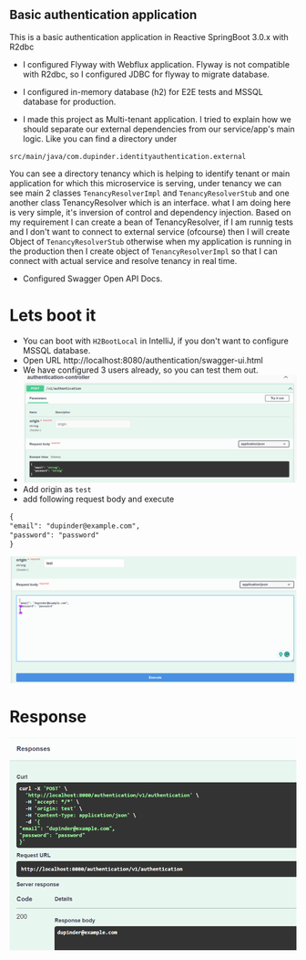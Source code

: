 ## Basic authentication application
This is a basic authentication application in Reactive SpringBoot 3.0.x with R2dbc

* I configured Flyway with Webflux application. Flyway is not compatible with R2dbc, so I configured JDBC for flyway to migrate database. 

* I configured in-memory database (h2) for E2E tests and MSSQL database for production. 

* I made this project as Multi-tenant application. I tried to explain how we should separate our external dependencies from our service/app's main logic. 
Like you can find a directory under
```
src/main/java/com.dupinder.identityauthentication.external
```
You can see a directory tenancy which is helping to identify tenant or main application for which this microservice is serving, 
under tenancy we can see main 2 classes `TenancyResolverImpl` and `TenancyResolverStub` and one another class TenancyResolver which is an interface. what I am doing here is very simple, it's inversion of control and dependency injection. Based on my requirement I can create a bean of TenancyResolver, if I am runnig tests and I don't want to connect to external service (ofcourse) then I will create Object of `TenancyResolverStub` otherwise when my application is running in the production then I create object of `TenancyResolverImpl` so that I can connect with actual service and resolve tenancy in real time. 

* Configured Swagger Open API Docs. 

# Lets boot it
* You can boot with `H2BootLocal` in IntelliJ, if you don't want to configure MSSQL database.
* Open URL http://localhost:8080/authentication/swagger-ui.html 
* We have configured 3 users already, so you can test them out.
* ![img.png](docs/img.png)
* Add origin as `test`
* add following request body and execute
```
{
"email": "dupinder@example.com",
"password": "password"
}
```

![img_1.png](docs/img_1.png)


# Response
![img_2.png](docs/img_2.png)